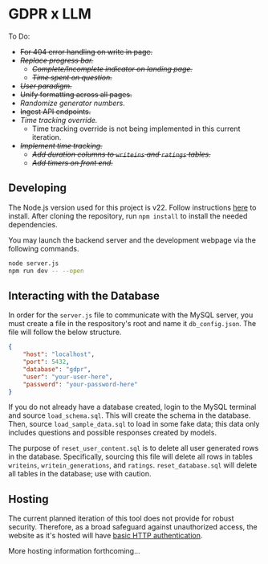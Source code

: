 # GDPR x LLM

To Do:
- ~~For 404 error handling on write in page.~~
- ~~*Replace progress bar.*~~
  - ~~*Complete/Incomplete indicator on landing page.*~~
  - ~~*Time spent on question.*~~
- ~~*User paradigm.*~~
- ~~Unify formatting across all pages.~~
- *Randomize generator numbers.*
- ~~Ingest API endpoints.~~
- *Time tracking override.*
  - Time tracking override is not being implemented in this current iteration.
- ~~*Implement time tracking.*~~
  - ~~*Add duration columns to `writeins` and `ratings` tables.*~~
  - ~~*Add timers on front end.*~~

## Developing
The Node.js version used for this project is v22. Follow instructions [here](https://nodejs.org/en/download/) to install. After cloning the repository, run `npm install` to install the needed dependencies.

You may launch the backend server and the development webpage via the following commands.
```bash
node server.js
npm run dev -- --open
```

## Interacting with the Database
In order for the `server.js` file to communicate with the MySQL server, you must create a file in the respository's root and name it `db_config.json`. The file will follow the below structure.


```json
{
    "host": "localhost",
    "port": 5432,
    "database": "gdpr",
    "user": "your-user-here",
    "password": "your-password-here"
}
```

If you do not already have a database created, login to the MySQL terminal and source `load_schema.sql`. This will create the schema in the database. Then, source `load_sample_data.sql` to load in some fake data; this data only includes questions and possible responses created by models.

The purpose of `reset_user_content.sql` is to delete all user generated rows in the database. Specifically, sourcing this file will delete all rows in tables `writeins`, `writein_generations`, and `ratings`. `reset_database.sql` will delete all tables in the database; use with caution.

## Hosting
The current planned iteration of this tool does not provide for robust security. Therefore, as a broad safeguard against unauthorized access, the website as it's hosted will have [basic HTTP authentication](https://docs.nginx.com/nginx/admin-guide/security-controls/configuring-http-basic-authentication/).

More hosting information forthcoming...